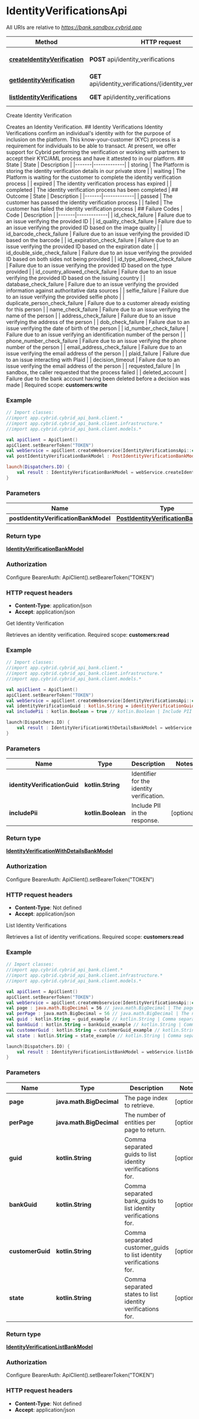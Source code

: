 # IdentityVerificationsApi

All URIs are relative to *https://bank.sandbox.cybrid.app*

Method | HTTP request | Description
------------- | ------------- | -------------
[**createIdentityVerification**](IdentityVerificationsApi.md#createIdentityVerification) | **POST** api/identity_verifications | Create Identity Verification
[**getIdentityVerification**](IdentityVerificationsApi.md#getIdentityVerification) | **GET** api/identity_verifications/{identity_verification_guid} | Get Identity Verification
[**listIdentityVerifications**](IdentityVerificationsApi.md#listIdentityVerifications) | **GET** api/identity_verifications | List Identity Verifications



Create Identity Verification

Creates an Identity Verification.  ## Identity Verifications  Identity Verifications confirm an individual&#39;s identity with for the purpose of inclusion on the platform. This know-your-customer (KYC) process is a requirement for individuals to be able to transact. At present, we offer support for Cybrid performing the verification or working with partners to accept their KYC/AML process and have it attested to in our platform.  ## State  | State | Description | |-------|-------------| | storing | The Platform is storing the identity verification details in our private store | | waiting | The Platform is waiting for the customer to complete the identity verification process | | expired | The identity verification process has expired | | completed | The identity verification process has been completed |  ## Outcome  | State | Description | |-------|-------------| | passed | The customer has passed the identity verification process | | failed | The customer has failed the identity verification process |  ## Failure Codes  | Code | Description | |-------|-------------| | id_check_failure | Failure due to an issue verifying the provided ID | | id_quality_check_failure | Failure due to an issue verifying the provided ID based on the image quality | | id_barcode_check_failure | Failure due to an issue verifying the provided ID based on the barcode | | id_expiration_check_failure | Failure due to an issue verifying the provided ID based on the expiration date | | id_double_side_check_failure | Failure due to an issue verifying the provided ID based on both sides not being provided | | id_type_allowed_check_failure | Failure due to an issue verifying the provided ID based on the type provided | | id_country_allowed_check_failure | Failure due to an issue verifying the provided ID based on the issuing country | | database_check_failure | Failure due to an issue verifying the provided information against authoritative data sources | | selfie_failure | Failure due to an issue verifying the provided selfie photo | | duplicate_person_check_failure | Failure due to a customer already existing for this person | | name_check_failure | Failure due to an issue verifying the name of the person | | address_check_failure | Failure due to an issue verifying the address of the person | | dob_check_failure | Failure due to an issue verifying the date of birth of the person | | id_number_check_failure | Failure due to an issue verifying an identification number of the person | | phone_number_check_failure | Failure due to an issue verifying the phone number of the person | | email_address_check_failure | Failure due to an issue verifying the email address of the person | | plaid_failure | Failure due to an issue interacting with Plaid | | decision_timeout | Failure due to an issue verifying the email address of the person | | requested_failure | In sandbox, the caller requested that the process failed | | deleted_account | Failure due to the bank account having been deleted before a decision was made |    Required scope: **customers:write**

### Example
```kotlin
// Import classes:
//import app.cybrid.cybrid_api_bank.client.*
//import app.cybrid.cybrid_api_bank.client.infrastructure.*
//import app.cybrid.cybrid_api_bank.client.models.*

val apiClient = ApiClient()
apiClient.setBearerToken("TOKEN")
val webService = apiClient.createWebservice(IdentityVerificationsApi::class.java)
val postIdentityVerificationBankModel : PostIdentityVerificationBankModel =  // PostIdentityVerificationBankModel | 

launch(Dispatchers.IO) {
    val result : IdentityVerificationBankModel = webService.createIdentityVerification(postIdentityVerificationBankModel)
}
```

### Parameters

Name | Type | Description  | Notes
------------- | ------------- | ------------- | -------------
 **postIdentityVerificationBankModel** | [**PostIdentityVerificationBankModel**](PostIdentityVerificationBankModel.md)|  |

### Return type

[**IdentityVerificationBankModel**](IdentityVerificationBankModel.md)

### Authorization


Configure BearerAuth:
    ApiClient().setBearerToken("TOKEN")

### HTTP request headers

 - **Content-Type**: application/json
 - **Accept**: application/json


Get Identity Verification

Retrieves an identity verification.  Required scope: **customers:read**

### Example
```kotlin
// Import classes:
//import app.cybrid.cybrid_api_bank.client.*
//import app.cybrid.cybrid_api_bank.client.infrastructure.*
//import app.cybrid.cybrid_api_bank.client.models.*

val apiClient = ApiClient()
apiClient.setBearerToken("TOKEN")
val webService = apiClient.createWebservice(IdentityVerificationsApi::class.java)
val identityVerificationGuid : kotlin.String = identityVerificationGuid_example // kotlin.String | Identifier for the identity verification.
val includePii : kotlin.Boolean = true // kotlin.Boolean | Include PII in the response.

launch(Dispatchers.IO) {
    val result : IdentityVerificationWithDetailsBankModel = webService.getIdentityVerification(identityVerificationGuid, includePii)
}
```

### Parameters

Name | Type | Description  | Notes
------------- | ------------- | ------------- | -------------
 **identityVerificationGuid** | **kotlin.String**| Identifier for the identity verification. |
 **includePii** | **kotlin.Boolean**| Include PII in the response. | [optional]

### Return type

[**IdentityVerificationWithDetailsBankModel**](IdentityVerificationWithDetailsBankModel.md)

### Authorization


Configure BearerAuth:
    ApiClient().setBearerToken("TOKEN")

### HTTP request headers

 - **Content-Type**: Not defined
 - **Accept**: application/json


List Identity Verifications

Retrieves a list of identity verifications.  Required scope: **customers:read**

### Example
```kotlin
// Import classes:
//import app.cybrid.cybrid_api_bank.client.*
//import app.cybrid.cybrid_api_bank.client.infrastructure.*
//import app.cybrid.cybrid_api_bank.client.models.*

val apiClient = ApiClient()
apiClient.setBearerToken("TOKEN")
val webService = apiClient.createWebservice(IdentityVerificationsApi::class.java)
val page : java.math.BigDecimal = 56 // java.math.BigDecimal | The page index to retrieve.
val perPage : java.math.BigDecimal = 56 // java.math.BigDecimal | The number of entities per page to return.
val guid : kotlin.String = guid_example // kotlin.String | Comma separated guids to list identity verifications for.
val bankGuid : kotlin.String = bankGuid_example // kotlin.String | Comma separated bank_guids to list identity verifications for.
val customerGuid : kotlin.String = customerGuid_example // kotlin.String | Comma separated customer_guids to list identity verifications for.
val state : kotlin.String = state_example // kotlin.String | Comma separated states to list identity verifications for.

launch(Dispatchers.IO) {
    val result : IdentityVerificationListBankModel = webService.listIdentityVerifications(page, perPage, guid, bankGuid, customerGuid, state)
}
```

### Parameters

Name | Type | Description  | Notes
------------- | ------------- | ------------- | -------------
 **page** | **java.math.BigDecimal**| The page index to retrieve. | [optional]
 **perPage** | **java.math.BigDecimal**| The number of entities per page to return. | [optional]
 **guid** | **kotlin.String**| Comma separated guids to list identity verifications for. | [optional]
 **bankGuid** | **kotlin.String**| Comma separated bank_guids to list identity verifications for. | [optional]
 **customerGuid** | **kotlin.String**| Comma separated customer_guids to list identity verifications for. | [optional]
 **state** | **kotlin.String**| Comma separated states to list identity verifications for. | [optional]

### Return type

[**IdentityVerificationListBankModel**](IdentityVerificationListBankModel.md)

### Authorization


Configure BearerAuth:
    ApiClient().setBearerToken("TOKEN")

### HTTP request headers

 - **Content-Type**: Not defined
 - **Accept**: application/json

